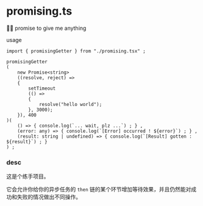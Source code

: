 # promising.ts
👸🏻 promise to give me anything

usage

~~~ tsx
import { promisingGetter } from "./promising.tsx" ;

promisingGetter
(
    new Promise<string>
    ((resolve, reject) => 
    {
        setTimeout
        (() => 
        {
            resolve("hello world");
        }, 3000);
    }), 400
)(
    () => { console.log(`... wait, plz ...`) ; } ,
    (error: any) => { console.log(`[Error] occurred ! ${error}`) ; } ,
    (result: string | undefined) => { console.log(`[Result] gotten : ${result}`) ; }
) ;
~~~

### desc

这是个练手项目。

它会允许你给你的异步任务的 `then` 链的某个环节增加等待效果，并且仍然能对成功和失败的情况做出不同操作。
